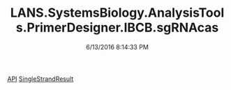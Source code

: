 ﻿---
title: LANS.SystemsBiology.AnalysisTools.PrimerDesigner.IBCB.sgRNAcas
date: 6/13/2016 8:14:33 PM
---

[API](T-LANS.SystemsBiology.AnalysisTools.PrimerDesigner.IBCB.sgRNAcas.API.html)
[SingleStrandResult](T-LANS.SystemsBiology.AnalysisTools.PrimerDesigner.IBCB.sgRNAcas.SingleStrandResult.html)
